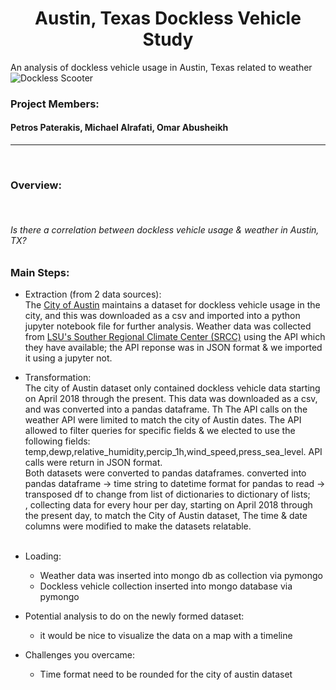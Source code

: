# <center> Austin, Texas Dockless Vehicle Study </center>
An analysis of dockless vehicle usage in Austin, Texas related to weather <br>
![Dockless Scooter](http://s79f01z693v3ecoes3yyjsg1.wpengine.netdna-cdn.com/wp-content/uploads/2018/03/sf.Bird_.0307.jpg) 

### Project Members:
#### Petros Paterakis, Michael Alrafati, Omar Abusheikh

<hr><br>

### Overview: 

<br>

###### Is there a correlation between dockless vehicle usage & weather in Austin, TX?  

### Main Steps: 

* Extraction (from 2 data sources): <br>
  The [City of Austin](https://data.austintexas.gov/Transportation-and-Mobility/Dockless-Vehicle-Trips/7d8e-dm7r "City of Austin Dataset") maintains a dataset for dockless vehicle usage in the city, and this was downloaded as a csv and imported into a python jupyter notebook file for further analysis.  Weather data was collected from [LSU's Souther Regional Climate Center (SRCC)](http://hrly.lsu.edu/ "Weather API") using the API which they have available; the API reponse was in JSON format & we imported it using a jupyter not.   
 
* Transformation: <br>
  The city of Austin dataset only contained dockless vehicle data starting on April 2018 through the present.  This data was downloaded as a csv, and was converted into a pandas dataframe.  Th   The API calls on the weather API were limited to match the city of Austin dates.  The API allowed to filter queries for specific fields & we elected to use the following fields: temp,dewp,relative_humidity,percip_1h,wind_speed,press_sea_level. API calls were return in JSON format.  
  Both datasets were converted to pandas dataframes. 
converted into pandas dataframe -> time string to datetime format for pandas to read -> transposed df to change from list of dictionaries to dictionary of lists;  
  , collecting data for every hour per day, starting on April 2018 through the present day,  to match the City of Austin dataset, 
  The time & date columns were modified to make the datasets relatable.  
  <br>
  
* Loading: <br>
  - Weather data was inserted into mongo db as collection via pymongo <br>
  - Dockless vehicle collection inserted into mongo database via pymongo <br>


* Potential analysis to do on the newly formed dataset:
  - it would be nice to visualize the data on a map with a timeline
* Challenges you overcame:
  - Time format need to be rounded for the city of austin dataset
